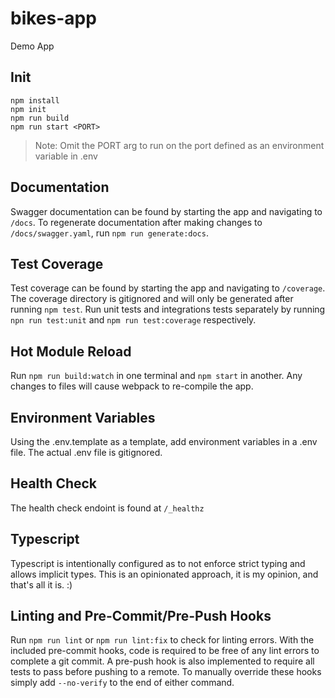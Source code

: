 # bikes-app
Demo App

## Init
```
npm install
npm init
npm run build
npm run start <PORT>
```
> Note: Omit the PORT arg to run on the port defined as an environment variable in .env

## Documentation
Swagger documentation can be found by starting the app and navigating to `/docs`. To regenerate documentation after making changes to `/docs/swagger.yaml`, run `npm run generate:docs`.

## Test Coverage
Test coverage can be found by starting the app and navigating to `/coverage`. The coverage directory is gitignored and will only be generated after running `npm test`. Run unit tests and integrations tests separately by running `npn run test:unit` and `npm run test:coverage` respectively.

## Hot Module Reload
Run `npm run build:watch` in one terminal and `npm start` in another. Any changes to files will cause webpack to re-compile the app.

## Environment Variables
Using the .env.template as a template, add environment variables in a .env file. The actual .env file is gitignored.

## Health Check
The health check endoint is found at `/_healthz`

## Typescript
Typescript is intentionally configured as to not enforce strict typing and allows implicit types. This is an opinionated approach, it is my opinion, and that's all it is. :)

## Linting and Pre-Commit/Pre-Push Hooks
Run `npm run lint` or `npm run lint:fix` to check for linting errors. With the included pre-commit hooks, code is required to be free of any lint errors to complete a git commit. A pre-push hook is also implemented to require all tests to pass before pushing to a remote. To manually override these hooks simply add `--no-verify` to the end of either command.